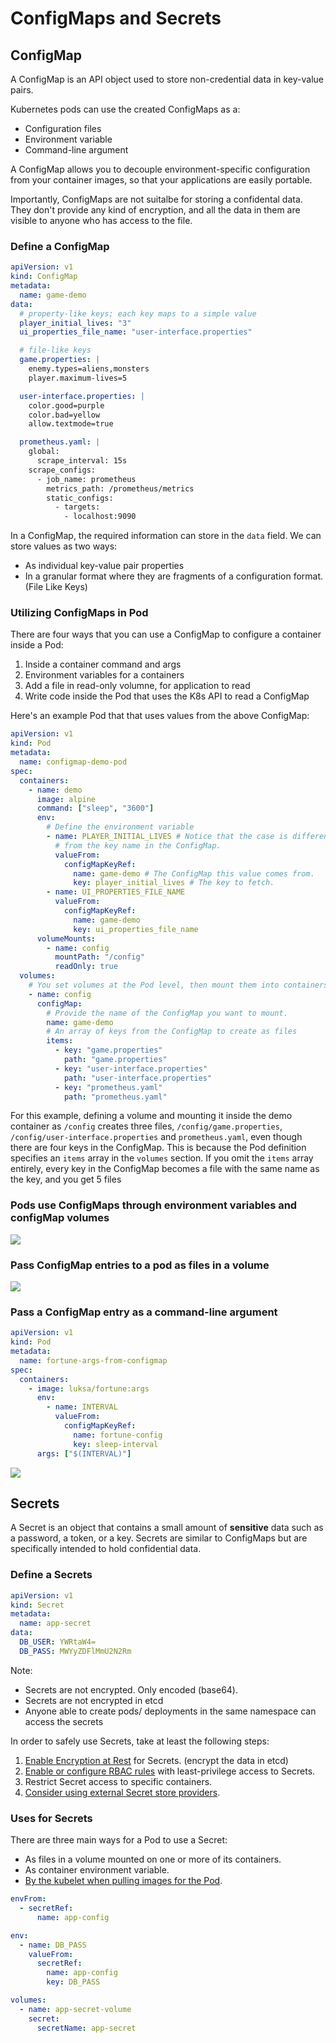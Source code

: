 # ConfigMaps and Secrets

## ConfigMap

A ConfigMap is an API object used to store non-credential data in key-value pairs.

Kubernetes pods can use the created ConfigMaps as a:

- Configuration files
- Environment variable
- Command-line argument

A ConfigMap allows you to decouple environment-specific configuration from your container images, so that your applications are easily portable.

Importantly, ConfigMaps are not suitalbe for storing a confidental data. They don't provide any kind of encryption, and all the data in them are visible to anyone who has access to the file.

### Define a ConfigMap

```yaml
apiVersion: v1
kind: ConfigMap
metadata:
  name: game-demo
data:
  # property-like keys; each key maps to a simple value
  player_initial_lives: "3"
  ui_properties_file_name: "user-interface.properties"

  # file-like keys
  game.properties: |
    enemy.types=aliens,monsters
    player.maximum-lives=5

  user-interface.properties: |
    color.good=purple
    color.bad=yellow
    allow.textmode=true

  prometheus.yaml: |
    global:
      scrape_interval: 15s
    scrape_configs:
      - job_name: prometheus
        metrics_path: /prometheus/metrics
        static_configs:
          - targets:
            - localhost:9090
```

In a ConfigMap, the required information can store in the `data` field. We can store values as two ways:

- As individual key-value pair properties
- In a granular format where they are fragments of a configuration format. (File Like Keys)

### Utilizing ConfigMaps in Pod

There are four ways that you can use a ConfigMap to configure a container inside a Pod:

1. Inside a container command and args
2. Environment variables for a containers
3. Add a file in read-only volumne, for application to read
4. Write code inside the Pod that uses the K8s API to read a ConfigMap

Here's an example Pod that that uses values from the above ConfigMap:

```yaml
apiVersion: v1
kind: Pod
metadata:
  name: configmap-demo-pod
spec:
  containers:
    - name: demo
      image: alpine
      command: ["sleep", "3600"]
      env:
        # Define the environment variable
        - name: PLAYER_INITIAL_LIVES # Notice that the case is different here
          # from the key name in the ConfigMap.
          valueFrom:
            configMapKeyRef:
              name: game-demo # The ConfigMap this value comes from.
              key: player_initial_lives # The key to fetch.
        - name: UI_PROPERTIES_FILE_NAME
          valueFrom:
            configMapKeyRef:
              name: game-demo
              key: ui_properties_file_name
      volumeMounts:
        - name: config
          mountPath: "/config"
          readOnly: true
  volumes:
    # You set volumes at the Pod level, then mount them into containers inside that Pod
    - name: config
      configMap:
        # Provide the name of the ConfigMap you want to mount.
        name: game-demo
        # An array of keys from the ConfigMap to create as files
        items:
          - key: "game.properties"
            path: "game.properties"
          - key: "user-interface.properties"
            path: "user-interface.properties"
          - key: "prometheus.yaml"
            path: "prometheus.yaml"
```

For this example, defining a volume and mounting it inside the demo container as `/config` creates three files, `/config/game.properties`, `/config/user-interface.properties` and `prometheus.yaml`, even though there are four keys in the ConfigMap.
This is because the Pod definition specifies an `items` array in the `volumes` section.
If you omit the `items` array entirely, every key in the ConfigMap becomes a file with the same name as the key, and you get 5 files

### Pods use ConfigMaps through environment variables and configMap volumes

![](https://user-images.githubusercontent.com/17776979/227540462-5cd28b58-29a0-407f-b12b-91e82b4fbb57.png)

### Pass ConfigMap entries to a pod as files in a volume

![](https://user-images.githubusercontent.com/17776979/227540517-eb3e86c8-7c9e-4edc-8a2c-edb81c9ec7ce.png)

### Pass a ConfigMap entry as a command-line argument

```yaml
apiVersion: v1
kind: Pod
metadata:
  name: fortune-args-from-configmap
spec:
  containers:
    - image: luksa/fortune:args
      env:
        - name: INTERVAL
          valueFrom:
            configMapKeyRef:
              name: fortune-config
              key: sleep-interval
      args: ["$(INTERVAL)"]
```

![](https://user-images.githubusercontent.com/17776979/227540766-a601528c-e52a-4de5-9525-890ed0da3748.png)

## Secrets

A Secret is an object that contains a small amount of **sensitive** data such as a password, a token, or a key. Secrets are similar to ConfigMaps but are specifically intended to hold confidential data.

### Define a Secrets

```yaml
apiVersion: v1
kind: Secret
metadata:
  name: app-secret
data:
  DB_USER: YWRtaW4=
  DB_PASS: MWYyZDFlMmU2N2Rm
```

Note:

- Secrets are not encrypted. Only encoded (base64).
- Secrets are not encrypted in etcd
- Anyone able to create pods/ deployments in the same namespace can access the secrets

In order to safely use Secrets, take at least the following steps:

1. [Enable Encryption at Rest](https://kubernetes.io/docs/tasks/administer-cluster/encrypt-data/) for Secrets. (encrypt the data in etcd)
2. [Enable or configure RBAC rules](https://kubernetes.io/docs/reference/access-authn-authz/authorization/) with least-privilege access to Secrets.
3. Restrict Secret access to specific containers.
4. [Consider using external Secret store providers](https://secrets-store-csi-driver.sigs.k8s.io/concepts.html#provider-for-the-secrets-store-csi-driver).

### Uses for Secrets

There are three main ways for a Pod to use a Secret:

- As files in a volume mounted on one or more of its containers.
- As container environment variable.
- [By the kubelet when pulling images for the Pod](https://kubernetes.io/docs/concepts/configuration/secret/#using-imagepullsecrets).

```yaml
envFrom:
  - secretRef:
      name: app-config
```

```yaml
env:
  - name: DB_PASS
    valueFrom:
      secretRef:
        name: app-config
        key: DB_PASS
```

```yaml
volumes:
  - name: app-secret-volume
    secret:
      secretName: app-secret
```
